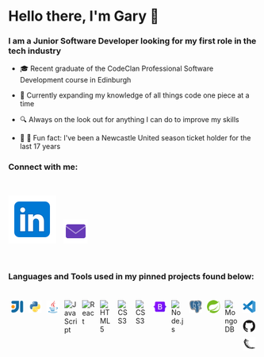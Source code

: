 # Hello there, I'm Gary 👋

### I am a **Junior Software Developer** looking for my first role in the tech industry

* 🎓 Recent graduate of the CodeClan Professional Software Development course in Edinburgh

* 🧩 Currently expanding my knowledge of all things code one piece at a time

* 🔍 Always on the look out for anything I can do to improve my skills

* 🖤 🤍 Fun fact: I've been a Newcastle United season ticket holder for the last 17 years

### Connect with me:
<br>

[![website](./images/linkedIn.svg)](https://www.linkedin.com/in/gary-bennett-041605230)
&nbsp;&nbsp;
[![website](./images/mail.png)](<mailto:gary.bennett6@outlook.com>)

<br>

### Languages and Tools used in my pinned projects found below:
<br>
<img alt="VS Code" width="26px" src="https://raw.githubusercontent.com/devicons/devicon/1119b9f84c0290e0f0b38982099a2bd027a48bf1/icons/vscode/vscode-original.svg" style=padding:5px />
<img align="left" alt="IntelliJ" width="26px" src="https://raw.githubusercontent.com/devicons/devicon/1119b9f84c0290e0f0b38982099a2bd027a48bf1/icons/intellij/intellij-original.svg" style=padding:5px; />
<img align="left" alt="Python" width="26px" src="https://raw.githubusercontent.com/devicons/devicon/1119b9f84c0290e0f0b38982099a2bd027a48bf1/icons/python/python-original.svg" style=padding:5px; />
<img align="left" alt="Java" width="26px" src="https://raw.githubusercontent.com/devicons/devicon/1119b9f84c0290e0f0b38982099a2bd027a48bf1/icons/java/java-original.svg" style=padding:5px; />
<img align="left" alt="JavaScript" width="26px" src="https://cdn.jsdelivr.net/gh/devicons/devicon/icons/javascript/javascript-original.svg" style=padding:5px; />
<img align="left" alt="React" width="26px" src="https://cdn.jsdelivr.net/gh/devicons/devicon/icons/react/react-original.svg" style=padding:5px; />
<img align="left" alt="HTML5" width="26px" src="https://cdn.jsdelivr.net/gh/devicons/devicon/icons/html5/html5-original.svg" style=padding:5px; />
<img align="left" alt="CSS3" width="26px" src="https://cdn.jsdelivr.net/gh/devicons/devicon/icons/css3/css3-original.svg" style=padding:5px; />
<img align="left" alt="CSS3" width="26px" src="https://markdown-here.com/img/icon256.png" style=padding:5px; />
<img align="left" alt="Bootstrap" width="26px" src="https://raw.githubusercontent.com/devicons/devicon/1119b9f84c0290e0f0b38982099a2bd027a48bf1/icons/bootstrap/bootstrap-original.svg" style=padding:5px; />
<img align="left" alt="Node.js" width="26px" src="https://cdn.jsdelivr.net/gh/devicons/devicon/icons/nodejs/nodejs-original.svg" style=padding:5px; />
<img align="left" alt="PostgreSQL" width="26px" src="https://raw.githubusercontent.com/devicons/devicon/1119b9f84c0290e0f0b38982099a2bd027a48bf1/icons/postgresql/postgresql-original.svg" style=padding:5px; />
<img align="left" alt="Spring" width="26px" src="https://raw.githubusercontent.com/devicons/devicon/1119b9f84c0290e0f0b38982099a2bd027a48bf1/icons/spring/spring-original.svg" style=padding:5px; />
<img align="left" alt="MongoDB" width="26px" src="https://cdn.jsdelivr.net/gh/devicons/devicon/icons/mongodb/mongodb-original.svg" style=padding:5px; />
<img align="left" alt="GitHub" width="26px" src="https://raw.githubusercontent.com/devicons/devicon/1119b9f84c0290e0f0b38982099a2bd027a48bf1/icons/github/github-original.svg" style=padding:5px; />
<img align="left" alt="Flask" width="26px" src="https://raw.githubusercontent.com/devicons/devicon/1119b9f84c0290e0f0b38982099a2bd027a48bf1/icons/flask/flask-original.svg" style=padding:5px; />
